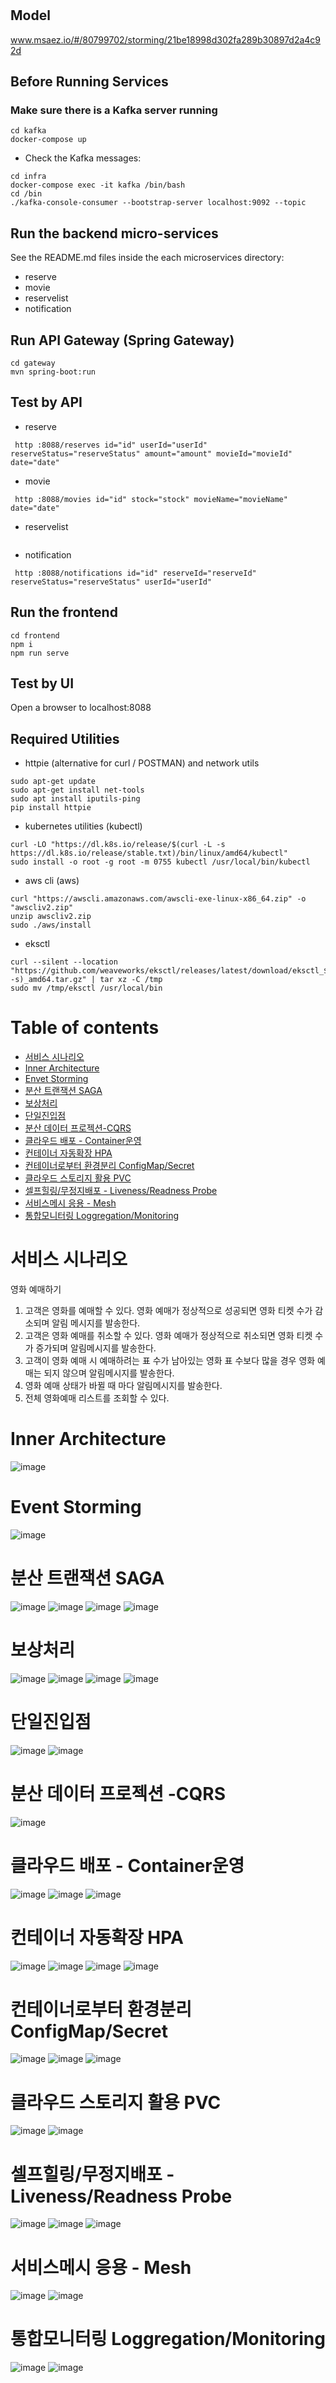 # 

## Model
www.msaez.io/#/80799702/storming/21be18998d302fa289b30897d2a4c92d

## Before Running Services
### Make sure there is a Kafka server running
```
cd kafka
docker-compose up
```
- Check the Kafka messages:
```
cd infra
docker-compose exec -it kafka /bin/bash
cd /bin
./kafka-console-consumer --bootstrap-server localhost:9092 --topic
```

## Run the backend micro-services
See the README.md files inside the each microservices directory:

- reserve
- movie
- reservelist
- notification


## Run API Gateway (Spring Gateway)
```
cd gateway
mvn spring-boot:run
```

## Test by API
- reserve
```
 http :8088/reserves id="id" userId="userId" reserveStatus="reserveStatus" amount="amount" movieId="movieId" date="date" 
```
- movie
```
 http :8088/movies id="id" stock="stock" movieName="movieName" date="date" 
```
- reservelist
```
```
- notification
```
 http :8088/notifications id="id" reserveId="reserveId" reserveStatus="reserveStatus" userId="userId" 
```


## Run the frontend
```
cd frontend
npm i
npm run serve
```

## Test by UI
Open a browser to localhost:8088

## Required Utilities

- httpie (alternative for curl / POSTMAN) and network utils
```
sudo apt-get update
sudo apt-get install net-tools
sudo apt install iputils-ping
pip install httpie
```

- kubernetes utilities (kubectl)
```
curl -LO "https://dl.k8s.io/release/$(curl -L -s https://dl.k8s.io/release/stable.txt)/bin/linux/amd64/kubectl"
sudo install -o root -g root -m 0755 kubectl /usr/local/bin/kubectl
```

- aws cli (aws)
```
curl "https://awscli.amazonaws.com/awscli-exe-linux-x86_64.zip" -o "awscliv2.zip"
unzip awscliv2.zip
sudo ./aws/install
```

- eksctl 
```
curl --silent --location "https://github.com/weaveworks/eksctl/releases/latest/download/eksctl_$(uname -s)_amd64.tar.gz" | tar xz -C /tmp
sudo mv /tmp/eksctl /usr/local/bin
```

# Table of contents
  -  [서비스 시나리오](#서비스-시나리오)
  -  [Inner Architecture](#Inner-Architecture)
  -  [Envet Storming](#Event-Storming)
  -  [분산 트랜잭션 SAGA](#분산-트랜잭션-SAGA)
  -  [보상처리](#보상처리)
  -  [단일진입점](#단일진입점)
  -  [분산 데이터 프로젝션-CQRS](#분산-데이터-프로젝션-CQRS)
  -  [클라우드 배포 - Container운영](#클라우드-배포-Container운영)
  -  [컨테이너 자동확장 HPA](#컨테이너-자동확장-HPA)
  -  [컨테이너로부터 환경분리 ConfigMap/Secret](#컨테이너로부터-환경분리-ConfigMap/Secret)
  - [클라우드 스토리지 활용 PVC](#클라우드-스토리지-활용-PVC)
  - [셀프힐링/무정지배포 - Liveness/Readness Probe](#셀프힐링/무정지배포-Liveness/Readness-Probe)
  - [서비스메시 응용 - Mesh](#서비스메시-응용-Mesh)
  - [통합모니터링 Loggregation/Monitoring](#통합모니터링-Loggregation/Monitoring)

# 서비스 시나리오

영화 예매하기

1. 고객은 영화를 예매할 수 있다. 영화 예매가 정상적으로 성공되면 영화 티켓 수가
감소되며 알림 메시지를 발송한다.
2. 고객은 영화 예매를 취소할 수 있다. 영화 예매가 정상적으로 취소되면 영화
티켓 수가 증가되며 알림메시지를 발송한다.
3. 고객이 영화 예매 시 예매하려는 표 수가 남아있는 영화 표 수보다 많을 경우 영화 예매는 되지 않으며 알림메시지를 발송한다.
4. 영화 예매 상태가 바뀔 때 마다 알림메시지를 발송한다.
5. 전체 영화예매 리스트를 조회할 수 있다.
  

# Inner Architecture
![image](./hh/MSA.PNG)

# Event Storming
![image](./hh/이벤트스토밍.PNG)

# 분산 트랜잭션 SAGA
![image](./hh/SAGA-01.PNG)
![image](./hh/SAGA-02.PNG)
![image](./hh/SAGA-03.PNG)
![image](./hh/SAGA-04.PNG) 

# 보상처리
![image](./hh/보상처리-01.PNG) 
![image](./hh/보상처리-02.PNG) 
![image](./hh/보상처리-03.PNG) 
![image](./hh/보상처리-04.PNG) 

# 단일진입점
![image](./hh/SAGA-01.PNG)
![image](./hh/SAGA-02.PNG)

# 분산 데이터 프로젝션 -CQRS
![image](./hh/CQRS-01.PNG)

# 클라우드 배포 - Container운영
![image](./hh/container%20배포.PNG)
![image](./hh/배포-02.PNG)
![image](./hh/배포-03.PNG)

# 컨테이너 자동확장 HPA
![image](./hh/HPA-01.PNG)
![image](./hh/HPA-02.PNG)
![image](./hh/HPA-03.PNG)
![image](./hh/HPA-04.PNG)


# 컨테이너로부터 환경분리 ConfigMap/Secret
![image](./hh/ConfigMap-01.PNG)
![image](./hh/ConfigMap-02.PNG)
![image](./hh/ConfigMap-03.PNG)


# 클라우드 스토리지 활용 PVC
![image](./hh/PVC-01.PNG)
![image](./hh/PVC-02.PNG)

# 셀프힐링/무정지배포 - Liveness/Readness Probe
![image](./hh/ReadinessProbe-01.PNG)
![image](./hh/ReadinessProbe-03.PNG)
![image](./hh/ReadinessProbe-02.PNG)


# 서비스메시 응용 - Mesh
![image](./hh/ServiceMash-01.PNG)
![image](./hh/ServiceMash-02.PNG)


# 통합모니터링 Loggregation/Monitoring
![image](./hh/모니터링-01.PNG)
![image](./hh/모니터링-02.PNG)